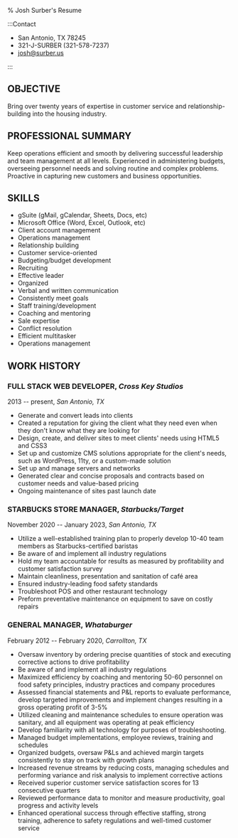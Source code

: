 % Josh Surber's Resume

:::Contact

- San Antonio, TX 78245
- 321-J-SURBER (321-578-7237)
- <josh@surber.us>

:::

## OBJECTIVE

Bring over twenty years of expertise in customer service and relationship-building
into the housing industry.

## PROFESSIONAL SUMMARY

Keep operations efficient and smooth by delivering successful leadership and
team management at all levels. Experienced in administering budgets,
overseeing personnel needs and solving routine and complex problems. Proactive
in capturing new customers and business opportunities.

## SKILLS

- gSuite (gMail, gCalendar, Sheets, Docs, etc)
- Microsoft Office (Word, Excel, Outlook, etc)
- Client account management
- Operations management
- Relationship building
- Customer service-oriented
- Budgeting/budget development
- Recruiting
- Effective leader
- Organized
- Verbal and written communication
- Consistently meet goals
- Staff training/development
- Coaching and mentoring
- Sale expertise
- Conflict resolution
- Efficient multitasker
- Operations management

## WORK HISTORY

### FULL STACK WEB DEVELOPER, _Cross Key Studios_

2013 -- present, _San Antonio, TX_

- Generate and convert leads into clients
- Created a reputation for giving the client what they need even when they
  don't know what they are looking for
- Design, create, and deliver sites to meet clients' needs using HTML5 and
  CSS3
- Set up and customize CMS solutions appropriate for the client's needs, such
  as WordPress, 11ty, or a custom-made solution
- Set up and manage servers and networks
- Generated clear and concise proposals and contracts based on customer needs
  and value-based pricing
- Ongoing maintenance of sites past launch date

### STARBUCKS STORE MANAGER, _Starbucks/Target_

November 2020 -- January 2023, _San Antonio, TX_

- Utilize a well-established training plan to properly develop 10-40 team
  members as Starbucks-certified baristas
- Be aware of and implement all industry regulations
- Hold my team accountable for results as measured by profitability and
  customer satisfaction survey
- Maintain cleanliness, presentation and sanitation of café area
- Ensured industry-leading food safety standards
- Troubleshoot POS and other restaurant technology
- Preform preventative maintenance on equipment to save on costly repairs

### GENERAL MANAGER, _Whataburger_

February 2012 -- February 2020, _Carrollton, TX_

- Oversaw inventory by ordering precise quantities of stock and executing
  corrective actions to drive profitability
- Be aware of and implement all industry regulations
- Maximized efficiency by coaching and mentoring 50-60 personnel on food
  safety principles, industry practices and company procedures
- Assessed financial statements and P&L reports to evaluate performance,
  develop targeted improvements and implement changes resulting in a gross
  operating profit of 3-5%
- Utilized cleaning and maintenance schedules to ensure operation was sanitary,
  and all equipment was operating at peak efficiency
- Develop familiarity with all technology for purposes of troubleshooting.
- Managed budget implementations, employee reviews, training and schedules
- Organized budgets, oversaw P&Ls and achieved margin targets consistently to
  stay on track with growth plans
- Increased revenue streams by reducing costs, managing schedules and
  performing variance and risk analysis to implement corrective actions
- Received superior customer service satisfaction scores for 13 consecutive
  quarters
- Reviewed performance data to monitor and measure productivity, goal progress
  and activity levels
- Enhanced operational success through effective staffing, strong training,
  adherence to safety regulations and well-timed customer service

